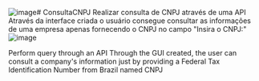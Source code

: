 ![image](https://github.com/gustavolopes99/ConsultaCNPJ/assets/98365466/26974121-c9de-4ddb-a879-b54d01300a41)# ConsultaCNPJ
Realizar consulta de CNPJ através de uma API
Através da interface criada o usuário consegue consultar as informações de uma empresa apenas fornecendo o CNPJ no campo "Insira o CNPJ:"
![image](https://github.com/gustavolopes99/ConsultaCNPJ/assets/98365466/a5d8876a-95d9-4cdf-bca1-68655e0e8ec3)

Perform query through an API
Through the GUI created, the user can consult a company's information just by providing a Federal Tax Identification Number from Brazil named CNPJ
